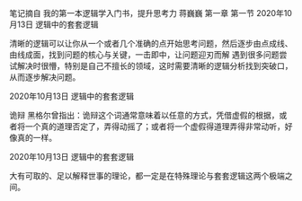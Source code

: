 笔记摘自 我的第一本逻辑学入门书，提升思考力 蒋巍巍
第一章 第一节
2020年10月13日
逻辑中的套套逻辑


清晰的逻辑可以让你从一个或者几个准确的点开始思考问题，然后逐步由点成线、由线成面，找到问题的核心与关键，一击即中，让问题迎刃而解
遇到很多问题尝试解决时很懵，特别是自己不擅长的领域，这时需要清晰的逻辑分析找到突破口，从而逐步解决问题。


2020年10月13日
逻辑中的套套逻辑


诡辩
黑格尔曾指出：诡辩这个词通常意味着以任意的方式，凭借虚假的根据，或者将一个真的道理否定了，弄得动摇了；或者将一个虚假得道理弄得非常动听，好像真的一样。


2020年10月13日
逻辑中的套套逻辑


大有可取的、足以解释世事的理论，都一定是在特殊理论与套套逻辑这两个极端之间。